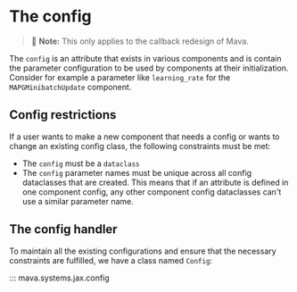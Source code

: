 # The config

> 🚧 **Note:** This only applies to the callback redesign of Mava.

The `config` is an attribute that exists in various components and is contain the parameter configuration to be used by components at their initialization. Consider for example a parameter like `learning_rate` for the `MAPGMinibatchUpdate` component.
## Config restrictions
If a user wants to make a new component that needs a config or wants to change an existing config class, the following constraints must be met:

- The `config` must be a `dataclass`
- The `config` parameter names must be unique across all config dataclasses that are created. This means that if an attribute is defined in one component config, any other component config dataclasses can't use a similar parameter name.

## The config handler
To maintain all the existing configurations and ensure that the necessary constraints are fulfilled, we have a class named `Config`:

::: mava.systems.jax.config
